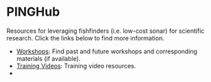 # PINGHub
Resources for leveraging fishfinders (i.e. low-cost sonar) for scientific research. Click the links below to find more information.

* [Workshops](https://github.com/PINGEcosystem/PINGHub/wiki/1-Workshops): Find past and future workshops and corresponding materials (if available).
* [Training Videos](https://github.com/PINGEcosystem/PINGHub/wiki/2-Training-Videos): Training video resources.
* 



